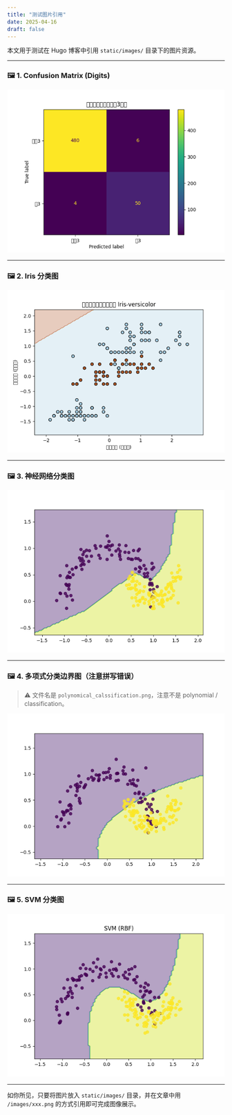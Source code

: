 ```yaml
---
title: "测试图片引用"
date: 2025-04-16
draft: false
---
```


本文用于测试在 Hugo 博客中引用 `static/images/` 目录下的图片资源。

---

### 🖼️ 1. Confusion Matrix (Digits)

![Confusion Matrix](confusion_matrix_digits.png)

---

### 🖼️ 2. Iris 分类图

![Iris 分类](iris_classification.png)

---

### 🖼️ 3. 神经网络分类图

![神经网络分类](nn_classification.png)

---

### 🖼️ 4. 多项式分类边界图（注意拼写错误）

> ⚠️ 文件名是 `polynomical_calssification.png`，注意不是 polynomial / classification。

![多项式分类](polynomical_calssification.png)

---

### 🖼️ 5. SVM 分类图

![SVM 分类](svm_classification.png)

---

如你所见，只要将图片放入 `static/images/` 目录，并在文章中用 `/images/xxx.png` 的方式引用即可完成图像展示。
